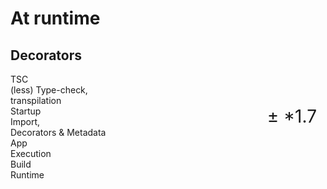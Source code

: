 # At runtime

## Decorators

<div class="timeline-wrapper">
  <div class="timeline">
    <div class="timeline-block static">
      <div class="timeline-block-title">TSC</div>
      <div class="timeline-block-text">(less) Type-check,<br/>
      transpilation</div>
    </div>
    <div class="timeline-block runtime big" style="position: relative;">
      <div class="timeline-block-title">Startup</div>
      <div class="timeline-block-text">Import, <br/>Decorators & Metadata</div>
      <div style="position: absolute; right: 0.5em; top: 0; font-size: 2em;"> ± *1.7</div>
    </div>
    <div class="timeline-block runtime">
      <div class="timeline-block-title">App</div>
      <div class="timeline-block-text">Execution</div>
    </div>
  </div>
  <div class="timeline-labels">
    <div 
    class="timeline-label static">Build</div>
    <div 
    class="timeline-label runtime big" 
    style="flex-basis: 124%;">Runtime</div>
  </div>
</div>
